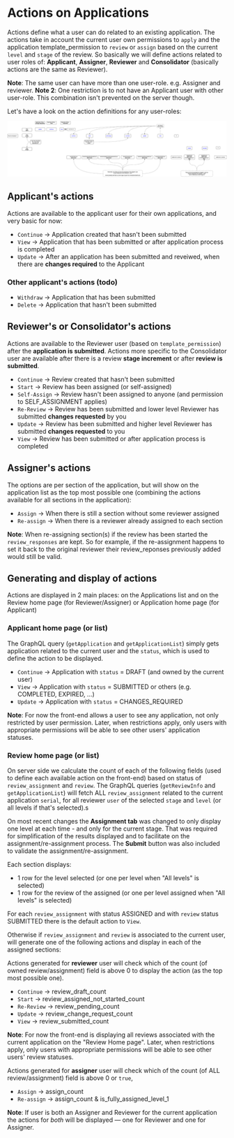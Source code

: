 # Actions on Applications

Actions define what a user can do related to an existing application. The actions take in account the current user own permissions to `apply` and the application template_permission to `review` or `assign` based on the current `level` and `stage` of the review.
So basically we will define actions related to user roles of: **Applicant**, **Assigner**, **Reviewer** and **Consolidator** (basically actions are the same as Reviewer).

**Note**: The same user can have more than one user-role. e.g. Assigner and reviewer.
**Note 2**: One restriction is to not have an Applicant user with other user-role. This combination isn't prevented on the server though.

Let's have a look on the action definitions for any user-roles:

![Actions on Applications Flow](images/Actions-on-Applications-Flow.png)

## Applicant's actions

Actions are available to the applicant user for their own applications, and very basic for now:

- `Continue` -> Application created that hasn't been submitted
- `View` -> Application that has been submitted or after application process is completed
- `Update` -> After an application has been submitted and reveiwed, when there are **changes required** to the Applicant

### Other applicant's actions (todo)

- `Withdraw` -> Application that has been submitted
- `Delete` -> Application that hasn't been submitted

## Reviewer's or Consolidator's actions

Actions are available to the Reviewer user (based on `template_permission`) after the **application is submitted**.
Actions more specific to the Consolidator user are available after there is a review **stage increment** or after **review is submitted**.

- `Continue` -> Review created that hasn't been submitted
- `Start` -> Review has been assigned (or self-assigned)
- `Self-Assign` -> Review hasn't been assigned to anyone (and permission to SELF_ASSIGNMENT applies)
- `Re-Review` -> Review has been submitted and lower level Reviewer has submitted **changes requested** by you
- `Update` -> Review has been submitted and higher level Reviewer has submitted **changes requested** to you
- `View` -> Review has been submitted or after application process is completed

## Assigner's actions

The options are per section of the application, but will show on the application list as the top most possible one (combining the actions available for all sections in the application):

- `Assign` -> When there is still a section without some reviewer assigned
- `Re-assign` -> When there is a reviewer already assigned to each section

**Note**: When re-assigning section(s) if the review has been started the `review_responses` are kept. So for example, if the re-assignment happens to set it back to the original reviewer their review_reponses previously added would still be valid.

## Generating and display of actions

Actions are displayed in 2 main places: on the Applications list and on the Review home page (for Reviewer/Assigner) or Application home page (for Applicant)

### Applicant home page (or list)

The GraphQL query (`getApplication` and `getApplicationList`) simply gets application related to the current user and the `status`, which is used to define the action to be displayed.

- `Continue` -> Application with `status` = DRAFT (and owned by the current user)
- `View` -> Application with `status` = SUBMITTED or others (e.g. COMPLETED, EXPIRED, ...)
- `Update` -> Application with `status` = CHANGES_REQUIRED

**Note**: For now the front-end allows a user to see any application, not only restricted by user permission. Later, when restrictions apply, only users with appropriate permissions will be able to see other users' application statuses.

### Review home page (or list)

On server side we calculate the count of each of the following fields (used to define each available action on the front-end) based on status of `review_assignment` and `review`.
The GraphQL queries (`getReviewInfo` and `getApplicationList`) will fetch ALL `review_assignment` related to the current application `serial`, for all reviewer `user` of the selected `stage` and `level` (or all levels if that's selected).s

On most recent changes the **Assignment tab** was changed to only display one level at each time - and only for the current stage. That was required for simplification of the results displayed and to facilitate on the assignment/re-assignment process. The **Submit** button was also included to validate the assignment/re-assignment.

Each section displays:

- 1 row for the level selected (or one per level when "All levels" is selected)
- 1 row for the review of the assigned (or one per level assigned when "All levels" is selected)

For each `review_assignment` with status ASSIGNED and with `review` status SUBMITTED there is the default action to `View`.

Otherwise if `review_assignment` and `review` is associated to the current user, will generate one of the following actions and display in each of the assigned sections:

Actions generated for **reviewer** user will check which of the count (of owned review/assignment) field is above 0 to display the action (as the top most possible one).

- `Continue` -> review_draft_count
- `Start` -> review_assigned_not_started_count
- `Re-Review` -> review_pending_count
- `Update` -> review_change_request_count
- `View` -> review_submitted_count

**Note**: For now the front-end is displaying all reviews associated with the current application on the "Review Home page". Later, when restrictions apply, only users with appropriate permissions will be able to see other users' review statuses.

Actions generated for **assigner** user will check which of the count (of ALL review/assignment) field is above 0 or `true`,

- `Assign` -> assign_count
- `Re-assign` -> assign_count & is_fully_assigned_level_1

**Note**: If user is both an Assigner and Reviewer for the current application the actions for _both_ will be displayed — one for Reviewer and one for Assigner.
